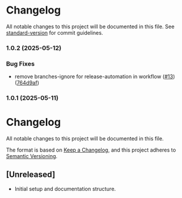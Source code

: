 # Changelog

All notable changes to this project will be documented in this file. See [standard-version](https://github.com/conventional-changelog/standard-version) for commit guidelines.

### 1.0.2 (2025-05-12)


### Bug Fixes

* remove branches-ignore for release-automation in workflow ([#13](https://github.com/Zyoruk/copilot-instructions/issues/13)) ([764d9af](https://github.com/Zyoruk/copilot-instructions/commit/764d9af2377772d55761b9a4a9a322de3e331878))

### 1.0.1 (2025-05-11)

# Changelog

All notable changes to this project will be documented in this file.

The format is based on [Keep a Changelog](https://keepachangelog.com/en/1.0.0/),
and this project adheres to [Semantic Versioning](https://semver.org/spec/v2.0.0.html).

## [Unreleased]
- Initial setup and documentation structure.

